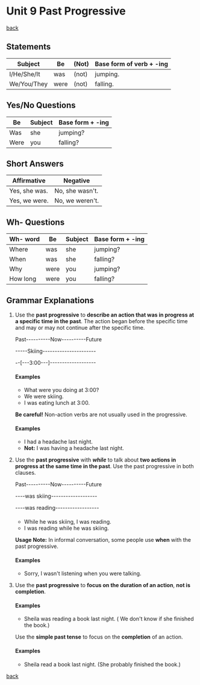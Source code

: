 # Unit 9 Past Progressive

[back](../README.md)

## Statements

| Subject     | Be   | (Not) | Base form of verb + -ing |
| ----------- | ---- | ----- | ------------------------ |
| I/He/She/It | was  | (not) | jumping.                 |
| We/You/They | were | (not) | falling.                 |

## Yes/No Questions

| Be   | Subject | Base form + -ing |
| ---- | ------- | ---------------- |
| Was  | she     | jumping?         |
| Were | you     | falling?         |

## Short Answers

| Affirmative   | Negative        |
| ------------- | --------------- |
| Yes, she was. | No, she wasn't. |
| Yes, we were. | No, we weren't. |

## Wh- Questions

| Wh- word | Be   | Subject | Base form + -ing |
| -------- | ---- | ------- | ---------------- |
| Where    | was  | she     | jumping?         |
| When     | was  | she     | falling?         |
| Why      | were | you     | jumping?         |
| How long | were | you     | falling?         |

## Grammar Explanations

1. Use the **past progressive** to **describe an action that was in progress at a specific time in the past**. The action began before the specific time and may or may not continue after the specific time.

   Past----------Now----------Future

   -----Skiing----------------------

   --[---3:00---]-------------------

   #### Examples

   - What were you doing at 3:00?
   - We were skiing.
   - I was eating lunch at 3:00.

   **Be careful!** Non-action verbs are not usually used in the progressive.

   #### Examples

   - I had a headache last night.
   - **Not:** I was having a headache last night.

2. Use the **past progressive** with **_while_** to talk about **two actions in progress at the same time in the past**. Use the past progressive in both clauses.

   Past----------Now----------Future

   ----was skiing-------------------

   ----was reading------------------

   ####

   - While he was skiing, I was reading.
   - I was reading while he was skiing.

   **Usage Note:** In informal conversation, some people use **when** with the past progressive.

   #### Examples

   - Sorry, I wasn't listening when you were talking.

3. Use the **past progressive** to **focus on the duration of an action**, **not is completion**.

   #### Examples

   - Sheila was reading a book last night. ( We don't know if she finished the book.)

   Use the **simple past tense** to focus on the **completion** of an action.

   #### Examples

   - Sheila read a book last night. (She probably finished the book.)

[back](../README.md)
